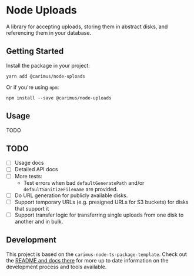 # Node Uploads

A library for accepting uploads, storing them in abstract disks, and referencing them in your database.

## Getting Started

Install the package in your project:

```
yarn add @carimus/node-uploads
```

Or if you're using `npm`:

```
npm install --save @carimus/node-uploads
```

## Usage

TODO

## TODO

-   [ ] Usage docs
-   [ ] Detailed API docs
-   [ ] More tests:
    -   Test errors when bad `defaultGeneratePath` and/or `defaultSanitizeFilename` are provided.
-   [ ] Do URL generation for publicly available disks.
-   [ ] Support temporary URLs (e.g. presigned URLs for S3 buckets) for disks that support it
-   [ ] Support transfer logic for transferring single uploads from one disk to another and in bulk.

## Development

This project is based on the `carimus-node-ts-package-template`. Check out the
[README and docs there](https://bitbucket.org/Carimus/carimus-node-ts-package-template/src/master/README.md)
for more up to date information on the development process and tools available.
